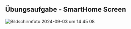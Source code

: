 ## Übungsaufgabe - SmartHome Screen

![Bildschirmfoto 2024-09-03 um 14 45 08](https://github.com/user-attachments/assets/721af9ec-cccd-4553-9a28-39efdeaedab8)

